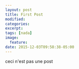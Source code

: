 ```yaml
---
layout: post
title: First Post
modified:
categories: 
excerpt:
tags: [nada]
image:
  feature:
date: 2015-12-03T09:58:38-05:00
---
```


ceci n'est pas une post